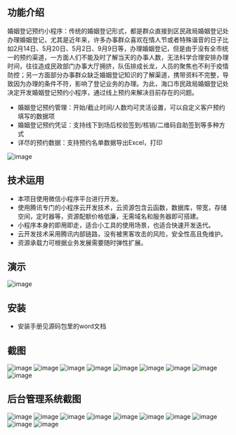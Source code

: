 ## 功能介绍 
    
婚姻登记预约小程序：传统的婚姻登记形式，都是群众直接到区民政局婚姻登记处办理婚姻登记，尤其是近年来，许多办事群众喜欢在情人节或者特殊谐音的日子比如2月14日、5月20日、5月2日、9月9日等，办理婚姻登记，但是由于没有全市统一的预约渠道，一方面人们不能及时了解当天的办事人数，无法科学合理安排办理时间，往往造成民政部门办事大厅拥挤，队伍排成长龙，人员的聚焦也不利于疫情防控；另一方面部分办事群众缺乏婚姻登记知识的了解渠道，携带资料不完整，导致因为办理的条件不符，影响了登记业务的办理。为此，海口市民政局婚姻登记处决定开发婚姻登记预约小程序，通过线上预约来解决目前存在的问题。

- 婚姻登记预约管理：开始/截止时间/人数均可灵活设置，可以自定义客户预约填写的数据项
- 婚姻登记预约凭证：支持线下到场后校验签到/核销/二维码自助签到等多种方式
- 详尽的预约数据：支持预约名单数据导出Excel，打印

 ![image](https://user-images.githubusercontent.com/114723621/193859241-7e427c37-8a2c-4e0b-9c59-44042e4ba7c1.png)

 

## 技术运用
- 本项目使用微信小程序平台进行开发。
- 使用腾讯专门的小程序云开发技术，云资源包含云函数，数据库，带宽，存储空间，定时器等，资源配额价格低廉，无需域名和服务器即可搭建。
- 小程序本身的即用即走，适合小工具的使用场景，也适合快速开发迭代。
- 云开发技术采用腾讯内部链路，没有被黑客攻击的风险，安全性高且免维护。
- 资源承载力可根据业务发展需要随时弹性扩展。  



 
 



## 演示
 
![image](https://user-images.githubusercontent.com/114723621/193859260-cd62fbf2-01ab-47dc-9d45-8b0b807d4ea5.png)
 

## 安装

- 安装手册见源码包里的word文档 



## 截图
![image](https://user-images.githubusercontent.com/114723621/193859299-36046ea7-4996-4914-bc37-2e67b600fba4.png)
![image](https://user-images.githubusercontent.com/114723621/193859311-a70e72d9-4129-4a63-bac0-ba090be1caf5.png)
![image](https://user-images.githubusercontent.com/114723621/193859321-7feb6ee7-b440-4ceb-b572-99693ba32dae.png)
![image](https://user-images.githubusercontent.com/114723621/193859336-cdb678ab-fdb8-4e60-95a0-29f6217e2104.png)
![image](https://user-images.githubusercontent.com/114723621/193859348-a1663b36-8bb0-4019-8bc1-9c03615da381.png)
![image](https://user-images.githubusercontent.com/114723621/193859364-89201962-6582-4663-a820-bdc07a7299ff.png)
![image](https://user-images.githubusercontent.com/114723621/193859382-6046a075-733d-494c-b0e1-29079943bc0f.png)
![image](https://user-images.githubusercontent.com/114723621/193859392-0f6366f0-7d49-4ac5-8375-41868d8b69ee.png)
![image](https://user-images.githubusercontent.com/114723621/193859402-77f578e0-ecea-49a4-8368-50798c400eeb.png)

 

## 后台管理系统截图
 ![image](https://user-images.githubusercontent.com/114723621/193859417-2e014cbc-790d-412d-903f-fb58bb5e42d7.png)
![image](https://user-images.githubusercontent.com/114723621/193859429-05d73b62-ef87-4bdc-8bd2-a404bad3722e.png)
![image](https://user-images.githubusercontent.com/114723621/193859444-50194c3c-4d54-42c6-b470-9d7a3bbd4b2b.png)
![image](https://user-images.githubusercontent.com/114723621/193859456-8130d3c7-7514-420e-96a5-18632e0a5cda.png)
![image](https://user-images.githubusercontent.com/114723621/193859470-79d636cb-0d56-48e7-ad01-2f44f6ecd805.png)
![image](https://user-images.githubusercontent.com/114723621/193859486-756aa0bc-1f90-4977-b15d-177637e15779.png)
![image](https://user-images.githubusercontent.com/114723621/193859502-1aa6056f-ebcf-4e10-a3b6-912044b17196.png)
![image](https://user-images.githubusercontent.com/114723621/193859522-ae868bed-fdf9-4165-a505-848aa62b1338.png)
![image](https://user-images.githubusercontent.com/114723621/193859540-7b829914-e4c2-4fa0-9182-bf7ed7fece63.png)
![image](https://user-images.githubusercontent.com/114723621/193859561-312a349d-9f67-4c52-8b22-bada93965154.png)
